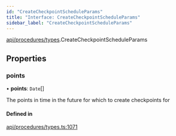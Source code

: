 ```yaml
---
id: "CreateCheckpointScheduleParams"
title: "Interface: CreateCheckpointScheduleParams"
sidebar_label: "CreateCheckpointScheduleParams"
---
```


[api/procedures/types](../../../../../modules/API/Procedures/Types/Types.md).CreateCheckpointScheduleParams

## Properties

### points

• **points**: `Date`[]

The points in time in the future for which to create checkpoints for

#### Defined in

[api/procedures/types.ts:1071](https://github.com/PolymeshAssociation/polymesh-sdk/blob/fedc4714f/src/api/procedures/types.ts#L1071)
